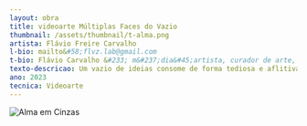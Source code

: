 ```yaml
---
layout: obra
title: videoarte Múltiplas Faces do Vazio
thumbnail: /assets/thumbnail/t-alma.png
artista: Flávio Freire Carvalho
l-bio: mailto&#58;flvz.lab@gmail.com
t-bio: Flávio Carvalho &#233; m&#237;dia&#45;artista, curador de arte, designer e professor que vive e trabalha em Curitiba, Brasil. É mestrando em Comunica&#231;&#227;o e Linguagens &#45; Cinema e Audiovisual na Universidade Tuiuti do Paraná UTP, Bolsista&#47;taxa PROSUP&#47;CAPES. Estudou especializa&#231;&#227;o em Interdisciplinar de Artes e Ensino das Artes na Universidade Estadual do Paraná UNESPAR&#47;FAP em 2012. Desde ent&#227;o, exibiu coletivamente em Berlim, Paris, Nova York, Madrid, Toronto, Curitiba, entre outras cidades. Em 2017&#47;18 foi o curador da exposi&#231;&#227;o Subli_me da The Wrong – New Digital Art Biennale em Curitiba. Integrou em 2018 a curadoria da Bienal Internacional de Arte de Curitiba ganhando o Pr&#234;mio Jovens Curadores. Em 2020 apresentou Laniakea &#47; The Wrong &#45; New Digital Art Biennale em Curitiba. Atualmente &#233; curador convidado da Bienal Internacional de Arte de Curitiba. Membro integrante do NPPA &#40;Núcleo de Pesquisa e Produ&#231;&#227;o Audiovisual&#41; e do GP CIC&#47;CIAC e professor da Escola de Belas Artes da PUC&#45;PR.
texto-descricao: Um vazio de ideias consome de forma tediosa e aflitiva uma sucess&#227;o de dias na vida de um ser humano chamado Stress.&#34; O filme “Múltiplas Faces do Vazio” &#233; uma videoperformance autobiográfica de Flávio Carvalho filmada com o software de vis&#227;o computacional ReacTIVision, montada como uma escultura virtual na game engine Unity e letterings por rede neural Bit Tripper. A trilha foi composta por Lilian Nakahodo, que construiu os elementos do glitch na música, por sonifica&#231;&#227;o. O filme “Múltiplas Faces do Vazio” &#233; uma videoperformance autobiográfica de Flávio Carvalho que foi filmada com o software de vis&#227;o computacional ReacTIVision, montada como uma escultura virtual na game engine Unity, e com os letreiros gravados diretamente da tela, do site de tipografia generativa por rede neural Bit Tripper. A trilha foi composta por Lilian Nakahodo que, em parceria com o diretor, construiu os elementos do glitch na música. O diretor criou imagens a partir da sinopse do filme como prompt no web app de I.A. MidJourney. Selecionou quatro imagens que enviou para a compositora, que ent&#227;o, transformou uma delas em áudio pela t&#233;cnica de sonifica&#231;&#227;o, resultando nos glitches da música. A “Condi&#231;&#227;o Pós&#45;M&#237;dia” do teórico de arte e m&#237;dia Peter Weibel norteia o filme. Weibel argumenta que&#58; “nenhuma m&#237;dia &#233; dominante e que ao inv&#233;s disso, todas as diferentes m&#237;dias influenciam e determinam umas as outras”. Temos ent&#227;o, de acordo com a teoria de Weibel, múltiplas linguagens interagindo no filme; da montagem ao produto final. Sobre o conceito do filme, o artista passava por um momento de intenso stress entre 2021&#45;2022, no qual, todos os dias eram ligeiramente iguais, tediosos. Isso aparece na primeira parte do filme onde existe a repeti&#231;&#227;o da nega&#231;&#227;o e descr&#233;dito do artista. O filme se apresenta num carrossel de frames soltos e desordenados que nunca se repetem emulando palimpsestos digitais. Ao fundo existem fragmentos de glitches azuis, que fazem parte da biblioteca do artista e que simbolizam a causa da afli&#231;&#227;o. No segundo momento do filme, a performance se desvela com uma certa calmaria que deixa sequelas. Assim como no filme, os compassos da trilha foram esculpidos de modo que nunca se repetem, com pequenas altera&#231;&#245;es introduzidas por processos randômicos digitais e manuais.
ano: 2023
tecnica: Videoarte
---
```


<img src="/assets/obras/marta.jpeg" alt="Alma em Cinzas" class="img-fluid d-block">
